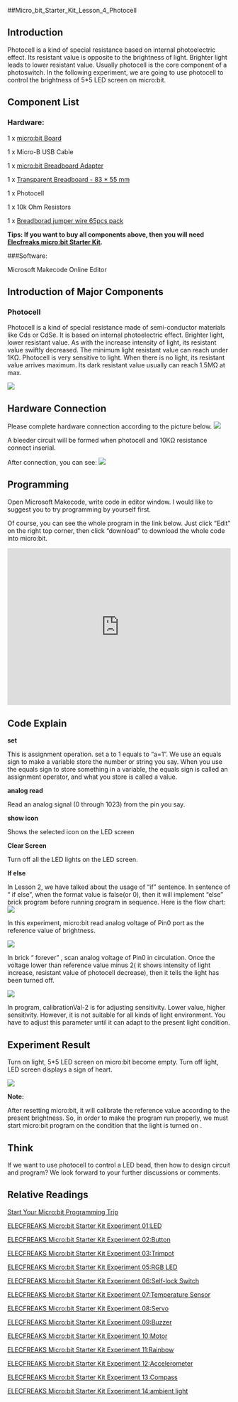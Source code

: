##Micro_bit_Starter_Kit_Lesson_4_Photocell

## Introduction

Photocell is a kind of special resistance based on internal photoelectric effect. Its resistant value is opposite to the brightness of light. Brighter light leads to lower resistant value. Usually photocell is the core component of a photoswitch. In the following experiment, we are going to use photocell to control the brightness of 5*5 LED screen on micro:bit.


## Component List


### Hardware:

1 x [micro:bit Board](http://www.elecfreaks.com/estore/bbc-micro-bit-board-for-coding-programming.html)

1 x Micro-B USB Cable

1 x [micro:bit Breadboard Adapter](http://www.elecfreaks.com/estore/microbit-breadboard-adapter.html)

1 x [Transparent Breadboard - 83 * 55 mm](http://www.elecfreaks.com/estore/transparent-breadboard-83-55-mm.html)

1 x Photocell

1 x 10k Ohm Resistors

1 x [Breadborad jumper wire 65pcs pack](http://www.elecfreaks.com/estore/breadborad-jumper-wire-65pcs-pack.html)

**Tips: If you want to buy all components above, then you will need [Elecfreaks micro:bit Starter Kit](http://www.elecfreaks.com/estore/elecfreaks-micro-bit-starter-kit-795.html).**
 
 
###Software:

Microsoft Makecode Online Editor



## Introduction of Major Components

### Photocell

Photocell is a kind of special resistance made of semi-conductor materials like Cds or CdSe. It is based on internal photoelectric effect. Brighter light, lower resistant value. As with the increase intensity of light, its resistant value swiftly decreased. The minimum light resistant value can reach under 1KΩ. Photocell is very sensitive to light. When there is no light, its resistant value arrives maximum. Its dark resistant value usually can reach 1.5MΩ at max.  

 ![](https://www.elecfreaks.com/wp-content/uploads/2018/03/2-6.jpg)


## Hardware Connection

Please complete hardware connection according to the picture below.
![]( https://www.elecfreaks.com/wp-content/uploads/2018/03/3-3.png)

A bleeder circuit will be formed when photocell and 10KΩ resistance connect inserial.

After connection, you can see:
![](  https://www.elecfreaks.com/wp-content/uploads/2018/03/4-5.jpg)



## Programming

Open Microsoft Makecode, write code in editor window. I would like to suggest you to try programming by yourself first.

Of course, you can see the whole program in the link below. Just click “Edit” on the right top corner, then click “download” to download the whole code into micro:bit. 

<div style="position:relative;height:0;padding-bottom:70%;overflow:hidden;"><iframe style="position:absolute;top:0;left:0;width:100%;height:100%;" src="https://makecode.microbit.org/#pub:_K8xitbM9LPMk" frameborder="0" sandbox="allow-popups allow-forms allow-scripts allow-same-origin"></iframe></div>



## Code Explain

**set**

This is assignment operation. set a to 1 equals to “a=1”. We use an equals sign to make a variable store the number or string you say.
When you use the equals sign to store something in a variable, the equals sign is called an assignment operator, and what you store is called a value.

**analog read**

Read an analog signal (0 through 1023) from the pin you say.

**show icon**

Shows the selected icon on the LED screen

**Clear Screen**

Turn off all the LED lights on the LED screen.

**If else**

In Lesson 2, we have talked about the usage of “if” sentence. In sentence of “ if else”, when the format value is false(or 0), then it will implement “else” brick program before running program in sequence. Here is the flow chart: 
![](https://www.elecfreaks.com/wp-content/uploads/2018/03/5-4.jpg)
 
In this experiment, micro:bit read analog voltage of Pin0 port as the reference value of brightness.

 ![](https://www.elecfreaks.com/wp-content/uploads/2018/03/6-4.jpg)

In brick “ forever” , scan analog voltage of Pin0 in circulation. Once the voltage lower than reference value minus 2( it shows intensity of light increase, resistant value of photocell decrease), then it tells the light has been turned off. 

![](https://www.elecfreaks.com/wp-content/uploads/2018/03/7-4.jpg) 

In program, calibrationVal-2 is for adjusting sensitivity. Lower value, higher sensitivity. However, it is not suitable for all kinds of light environment. You have to adjust this parameter until it can adapt to the present light condition. 



## Experiment Result

Turn on light, 5*5 LED screen on micro:bit become empty. Turn off light, LED screen displays a sign of heart.

![](https://www.elecfreaks.com/wp-content/uploads/2018/03/1-2.gif)

**Note:**

After resetting micro:bit, it will calibrate the reference value according to the present brightness. So, in order to make the program run properly, we must start micro:bit program on the condition that the light is turned on . 


## Think

If we want to use photocell to control a LED bead, then how to design circuit and program? We look forward to your further discussions or comments.


## Relative Readings

[Start Your Micro:bit Programming Trip](https://www.elecfreaks.com/9299.html)

[ELECFREAKS Micro:bit Starter Kit Experiment 01:LED](https://www.elecfreaks.com/9784.html)

[ELECFREAKS Micro:bit Starter Kit Experiment 02:Button](https://www.elecfreaks.com/9825.html)

[ELECFREAKS Micro:bit Starter Kit Experiment 03:Trimpot](https://www.elecfreaks.com/9879.html)

[ELECFREAKS Micro:bit Starter Kit Experiment 05:RGB LED](https://www.elecfreaks.com/9978.html)

[ELECFREAKS Micro:bit Starter Kit Experiment 06:Self-lock Switch](https://www.elecfreaks.com/10061.html)

[ELECFREAKS Micro:bit Starter Kit Experiment 07:Temperature Sensor](https://www.elecfreaks.com/10166.html)

[ELECFREAKS Micro:bit Starter Kit Experiment 08:Servo](https://www.elecfreaks.com/10221.html)

[ELECFREAKS Micro:bit Starter Kit Experiment 09:Buzzer](https://www.elecfreaks.com/10318.html)

[ELECFREAKS Micro:bit Starter Kit Experiment 10:Motor](https://www.elecfreaks.com/10362.html)

[ELECFREAKS Micro:bit Starter Kit Experiment 11:Rainbow](https://www.elecfreaks.com/10508.html)

[ELECFREAKS Micro:bit Starter Kit Experiment 12:Accelerometer](https://www.elecfreaks.com/10529.html)

[ELECFREAKS Micro:bit Starter Kit Experiment 13:Compass](https://www.elecfreaks.com/10567.html)

[ELECFREAKS Micro:bit Starter Kit Experiment 14:ambient light](https://www.elecfreaks.com/10649.html)
